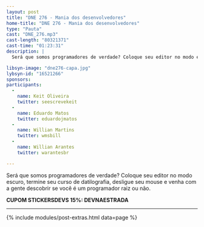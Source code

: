 ```yaml
---
layout: post
title: "DNE 276 - Mania dos desenvolvedores"
home-title: "DNE 276 - Mania dos desenvolvedores"
type: "Pauta"
cast: "DNE_276.mp3"
cast-length: "80321371"
cast-time: "01:23:31"
description: |
  Será que somos programadores de verdade? Coloque seu editor no modo escuro, termine seu curso de datilografia, desligue seu mouse e venha com a gente descobrir se você é um programador raiz ou não.

libsyn-image: "dne276-capa.jpg"
lybsyn-id: "16521266"
sponsors:
participants:
  -
    name: Keit Oliveira
    twitter: seescrevekeit
  -
    name: Eduardo Matos
    twitter: eduardojmatos
  -
    name: Willian Martins
    twitter: wmsbill
  -
    name: Willian Arantes
    twitter: warantesbr

---
```


Será que somos programadores de verdade? Coloque seu editor no modo escuro, termine seu curso de datilografia, desligue seu mouse e venha com a gente descobrir se você é um programador raiz ou não.

<strong>CUPOM STICKERSDEVS 15%: DEVNAESTRADA</strong>

---

{% include modules/post-extras.html data=page %}

